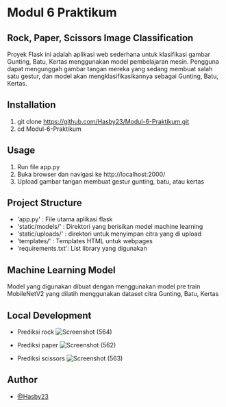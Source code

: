 # Modul 6 Praktikum

## Rock, Paper, Scissors Image Classification
Proyek Flask ini adalah aplikasi web sederhana untuk klasifikasi gambar Gunting, Batu, Kertas menggunakan model pembelajaran mesin. Pengguna dapat mengunggah gambar tangan mereka yang sedang membuat salah satu gestur, dan model akan mengklasifikasikannya sebagai Gunting, Batu, Kertas.

## Installation
1. git clone https://github.com/Hasby23/Modul-6-Praktikum.git
2. cd Modul-6-Praktikum
   
## Usage
1. Run file app.py
2. Buka browser dan navigasi ke http://localhost:2000/
3. Upload gambar tangan membuat gestur gunting, batu, atau kertas

## Project Structure
- 'app.py'          : File utama aplikasi flask
- 'static/models/'  : Direktori yang berisikan model machine learning
- 'static/uploads/' : direktori untuk menyimpan citra yang di upload
- 'templates/'      : Templates HTML untuk webpages
- 'requirements.txt': List library yang digunakan

## Machine Learning Model
Model yang digunakan dibuat dengan menggunakan model pre train MobileNetV2 yang dilatih menggunakan dataset citra Gunting, Batu, Kertas

## Local Development
- Prediksi rock
![Screenshot (564)](https://github.com/Hasby23/Modul-6-Praktikum/assets/71579603/bdcbf10a-93fa-4c29-ac94-ee1192150ac7)

- Prediksi paper
![Screenshot (562)](https://github.com/Hasby23/Modul-6-Praktikum/assets/71579603/eb8cd576-ca6e-4824-9610-26ed3c216073)

- Prediksi scissors
![Screenshot (563)](https://github.com/Hasby23/Modul-6-Praktikum/assets/71579603/cc898b23-29d2-4b3d-9209-61ab6581af04)

## Author
- [@Hasby23](https://www.github.com/Hasby23)


